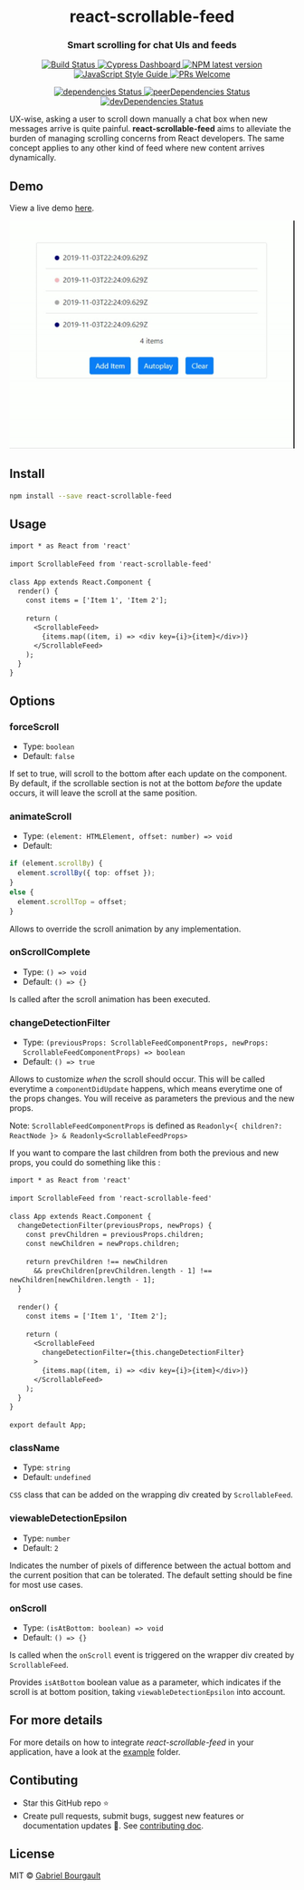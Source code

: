 <h1 align="center" style="border-bottom: none;">react-scrollable-feed</h1>
<h3 align="center">Smart scrolling for chat UIs and feeds</h3>
<p align="center">
  <a href="https://travis-ci.com/dizco/react-scrollable-feed">
    <img alt="Build Status" src="https://travis-ci.com/dizco/react-scrollable-feed.svg?branch=master">
  </a>
  <a href="https://dashboard.cypress.io/#/projects/eyny7g">
    <img alt="Cypress Dashboard" src="https://img.shields.io/badge/cypress-dashboard-brightgreen.svg">
  </a>
  <a href="https://www.npmjs.com/package/react-scrollable-feed">
    <img alt="NPM latest version" src="https://img.shields.io/npm/v/react-scrollable-feed/latest.svg">
  </a>
  <a href="https://standardjs.com">
    <img alt="JavaScript Style Guide" src="https://img.shields.io/badge/code_style-standard-brightgreen.svg">
  </a>
  <a href="http://makeapullrequest.com">
    <img alt="PRs Welcome" src="https://img.shields.io/badge/PRs-welcome-brightgreen.svg?style=flat-square">
  </a>
</p>
<p align="center">
  <a href="https://david-dm.org/dizco/react-scrollable-feed">
    <img alt="dependencies Status" src="https://david-dm.org/dizco/react-scrollable-feed/status.svg">
  </a>
  <a href="https://david-dm.org/dizco/react-scrollable-feed?type=peer">
    <img alt="peerDependencies Status" src="https://david-dm.org/dizco/react-scrollable-feed/peer-status.svg">
  </a>
  <a href="https://david-dm.org/dizco/react-scrollable-feed?type=dev">
    <img alt="devDependencies Status" src="https://david-dm.org/dizco/react-scrollable-feed/dev-status.svg">
  </a>
</p>

UX-wise, asking a user to scroll down manually a chat box when new messages arrive is quite painful. **react-scrollable-feed** aims to alleviate the burden of managing scrolling concerns from React developers. The same concept applies to any other kind of feed where new content arrives dynamically.

## Demo

View a live demo [here](https://dizco.github.io/react-scrollable-feed/).

![Live demo gif](docs/demo.gif)

## Install

```bash
npm install --save react-scrollable-feed
```

## Usage

```tsx
import * as React from 'react'

import ScrollableFeed from 'react-scrollable-feed'

class App extends React.Component {
  render() {
    const items = ['Item 1', 'Item 2'];

    return (
      <ScrollableFeed>
        {items.map((item, i) => <div key={i}>{item}</div>)}
      </ScrollableFeed>
    );
  }
}
```

## Options

### forceScroll

- Type: `boolean`
- Default: `false`

If set to true, will scroll to the bottom after each update on the component. By default, if the scrollable section is not at the bottom _before_ the update occurs, it will leave the scroll at the same position.

### animateScroll

- Type: `(element: HTMLElement, offset: number) => void`
- Default:
```ts
if (element.scrollBy) {
  element.scrollBy({ top: offset });
}
else {
  element.scrollTop = offset;
}
```

Allows to override the scroll animation by any implementation.

### onScrollComplete

- Type: `() => void`
- Default: `() => {}`

Is called after the scroll animation has been executed.

### changeDetectionFilter

- Type: `(previousProps: ScrollableFeedComponentProps, newProps: ScrollableFeedComponentProps) => boolean`
- Default: `() => true`

Allows to customize _when_ the scroll should occur. This will be called everytime a `componentDidUpdate` happens, which means everytime one of the props changes. You will receive as parameters the previous and the new props.

Note: `ScrollableFeedComponentProps` is defined as `Readonly<{ children?: ReactNode }> & Readonly<ScrollableFeedProps>`

If you want to compare the last children from both the previous and new props, you could do something like this :

```tsx
import * as React from 'react'

import ScrollableFeed from 'react-scrollable-feed'

class App extends React.Component {
  changeDetectionFilter(previousProps, newProps) {
    const prevChildren = previousProps.children;
    const newChildren = newProps.children;

    return prevChildren !== newChildren
      && prevChildren[prevChildren.length - 1] !== newChildren[newChildren.length - 1];
  }

  render() {
    const items = ['Item 1', 'Item 2'];

    return (
      <ScrollableFeed
        changeDetectionFilter={this.changeDetectionFilter}
      >
        {items.map((item, i) => <div key={i}>{item}</div>)}
      </ScrollableFeed>
    );
  }
}

export default App;
```

### className

- Type: `string`
- Default: `undefined`

`CSS` class that can be added on the wrapping div created by `ScrollableFeed`.

### viewableDetectionEpsilon

- Type: `number`
- Default: `2`

Indicates the number of pixels of difference between the actual bottom and the current position that can be tolerated. The default setting should be fine for most use cases.

### onScroll

- Type: `(isAtBottom: boolean) => void`
- Default: `() => {}`

Is called when the `onScroll` event is triggered on the wrapper div created by `ScrollableFeed`.

Provides `isAtBottom` boolean value as a parameter, which indicates if the scroll is at bottom position, taking `viewableDetectionEpsilon` into account.

## For more details

For more details on how to integrate _react-scrollable-feed_ in your application, have a look at the [example](example) folder.

## Contibuting
- Star this GitHub repo :star:
- Create pull requests, submit bugs, suggest new features or documentation updates :wrench:. See [contributing doc](CONTRIBUTING.md).

## License

MIT © [Gabriel Bourgault](https://github.com/dizco)

